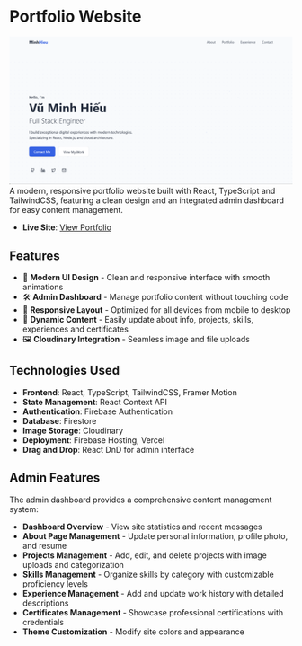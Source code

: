 # Portfolio Website
![Portfolio Screenshot](/public/image.png)
A modern, responsive portfolio website built with React, TypeScript and TailwindCSS, featuring a clean design and an integrated admin dashboard for easy content management.
- **Live Site**: [View Portfolio](https://vuminhhieuu.id.vn/)

## Features

- 🎨 **Modern UI Design** - Clean and responsive interface with smooth animations
- 🛠️ **Admin Dashboard** - Manage portfolio content without touching code
- 📱 **Responsive Layout** - Optimized for all devices from mobile to desktop
- 📝 **Dynamic Content** - Easily update about info, projects, skills, experiences and certificates
- 🖼️ **Cloudinary Integration** - Seamless image and file uploads

## Technologies Used

- **Frontend**: React, TypeScript, TailwindCSS, Framer Motion
- **State Management**: React Context API
- **Authentication**: Firebase Authentication
- **Database**: Firestore
- **Image Storage**: Cloudinary
- **Deployment**: Firebase Hosting, Vercel
- **Drag and Drop**: React DnD for admin interface

## Admin Features

The admin dashboard provides a comprehensive content management system:

- **Dashboard Overview** - View site statistics and recent messages
- **About Page Management** - Update personal information, profile photo, and resume
- **Projects Management** - Add, edit, and delete projects with image uploads and categorization
- **Skills Management** - Organize skills by category with customizable proficiency levels
- **Experience Management** - Add and update work history with detailed descriptions
- **Certificates Management** - Showcase professional certifications with credentials
- **Theme Customization** - Modify site colors and appearance

